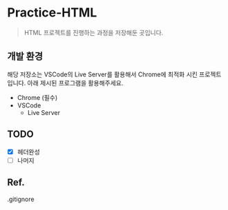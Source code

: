 # Practice-HTML

> HTML 프로젝트를 진행하는 과정을 저장해둔 곳입니다.

## 개발 환경

해당 저장소는 VSCode의 Live Server를 활용해서 Chrome에 최적화 시킨 프로젝트 입니다. 아래 제시된 프로그램을 활용해주세요.

- Chrome (필수)
- VSCode
    - Live Server

## TODO
- [x] 헤더완성
- [ ] 나머지

## Ref.
.gitignore